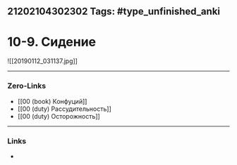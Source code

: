 21202104302302
Tags: #type_unfinished_anki 
---
# 10-9. Сидение

![[20190112_031137.jpg]]

---
### Zero-Links
- [[00 (book) Конфуций]]
- [[00 (duty) Рассудительность]]
- [[00 (duty) Осторожность]]
---
### Links
-